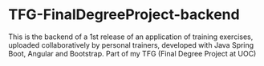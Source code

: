 # TFG-FinalDegreeProject-backend
This is the backend of a 1st release of an application of training exercises, uploaded collaboratively by personal trainers, developed with Java Spring Boot, Angular and Bootstrap. Part of my TFG (Final Degree Project at UOC)
